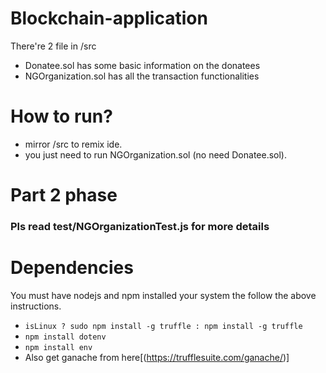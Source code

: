 # Blockchain-application

There're 2 file in /src 
- Donatee.sol has some basic information on the donatees
- NGOrganization.sol has all the transaction functionalities


# How to run?
- mirror /src to remix ide.
- you just need to run NGOrganization.sol (no need Donatee.sol).


# Part 2 phase


### Pls read test/NGOrganizationTest.js for more details

# Dependencies

You must have nodejs and npm installed your system the follow the above instructions.

- `isLinux ? sudo npm install -g truffle : npm install -g truffle` 
- `npm install dotenv`
- `npm install env`
- Also get ganache from here[(https://trufflesuite.com/ganache/)]